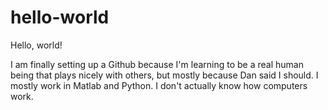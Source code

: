 # hello-world
Hello, world!


I am finally setting up a Github because I'm learning to be a real human being that plays nicely with others, but mostly because Dan said I should. I mostly work in Matlab and Python. I don't actually know how computers work. 
